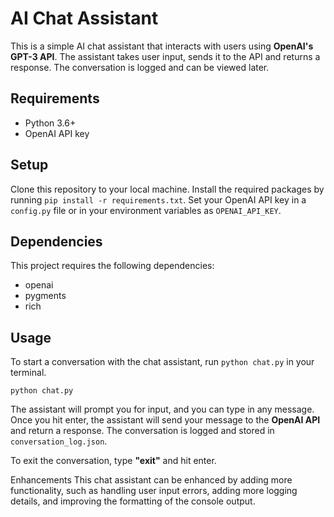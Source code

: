 # AI Chat Assistant
This is a simple AI chat assistant that interacts with users using **OpenAI's GPT-3 API**. The assistant takes user input, sends it to the API and returns a response. The conversation is logged and can be viewed later.

## Requirements
- Python 3.6+
- OpenAI API key
## Setup
Clone this repository to your local machine.
Install the required packages by running `pip install -r requirements.txt`.
Set your OpenAI API key in a `config.py` file or in your environment variables as `OPENAI_API_KEY`.
## Dependencies
This project requires the following dependencies:

- openai
- pygments
- rich
## Usage
To start a conversation with the chat assistant, run `python chat.py` in your terminal.
```
python chat.py
```

The assistant will prompt you for input, and you can type in any message. Once you hit enter, the assistant will send your message to the __OpenAI API__ and return a response. The conversation is logged and stored in `conversation_log.json`.

To exit the conversation, type __"exit"__ and hit enter.

Enhancements
This chat assistant can be enhanced by adding more functionality, such as handling user input errors, adding more logging details, and improving the formatting of the console output.
